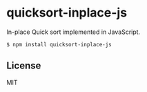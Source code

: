 quicksort-inplace-js
============

In-place Quick sort implemented in JavaScript.

```
$ npm install quicksort-inplace-js
```

## License
MIT
